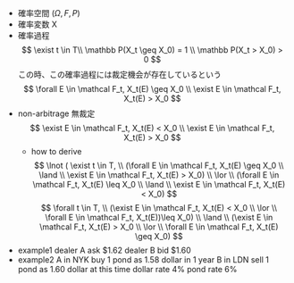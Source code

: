 - 確率空間 $(\Omega, F, P)$
- 確率変数 X
- 確率過程
$$
\exist t \in T\\
\mathbb P(X_t \geq X_0) = 1 \\
\mathbb P(X_t > X_0) > 0
$$
この時、この確率過程には裁定機会が存在しているという
$$
\forall E \in \mathcal F_t, X_t(E) \geq X_0 \\
\exist E \in \mathcal F_t, X_t(E) > X_0
$$
- non-arbitrage 無裁定
    $$
    \exist E \in \mathcal F_t, X_t(E) < X_0 \\
    \exist E \in \mathcal F_t, X_t(E) > X_0
    $$
    - how to derive
        $$
        \lnot ( \exist t \in T, \\
        (\forall E \in \mathcal F_t, X_t(E) \geq X_0 \\
        \land \\
        \exist E \in \mathcal F_t, X_t(E) > X_0)
        \\ \lor \\
        (\forall E \in \mathcal F_t, X_t(E) \leq X_0 \\
        \land \\
        \exist E \in \mathcal F_t, X_t(E) < X_0)
        $$
        $$
        \forall t \in T, \\
        (\exist E \in \mathcal F_t, X_t(E) < X_0 \\
        \lor \\
        \forall E \in \mathcal F_t, X_t(E))\leq X_0) \\ 
        \land \\
        (\exist E \in \mathcal F_t, X_t(E) > X_0 \\
        \lor \\
        \forall E \in \mathcal F_t, X_t(E) \geq X_0)
        $$
- example1
    dealer A ask $1.62
    dealer B bid $1.60
- example2
    A in NYK buy 1 pond as 1.58 dollar in 1 year
    B in LDN sell 1 pond as 1.60 dollar at this time 
    dollar rate 4%
    pond rate 6%